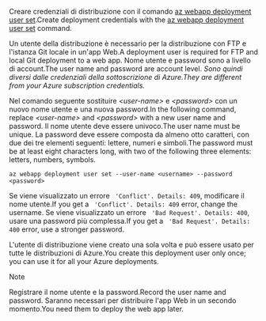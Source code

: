 <span data-ttu-id="9807d-101">Creare credenziali di distribuzione con il comando [az webapp deployment user set](/cli/azure/webapp/deployment/user#set).</span><span class="sxs-lookup"><span data-stu-id="9807d-101">Create deployment credentials with the [az webapp deployment user set](/cli/azure/webapp/deployment/user#set) command.</span></span>

<span data-ttu-id="9807d-102">Un utente della distribuzione è necessario per la distribuzione con FTP e l'istanza Git locale in un'app Web.</span><span class="sxs-lookup"><span data-stu-id="9807d-102">A deployment user is required for FTP and local Git deployment to a web app.</span></span> <span data-ttu-id="9807d-103">Nome utente e password sono a livello di account.</span><span class="sxs-lookup"><span data-stu-id="9807d-103">The user name and password are account level.</span></span> <span data-ttu-id="9807d-104">_Sono quindi diversi dalle credenziali della sottoscrizione di Azure._</span><span class="sxs-lookup"><span data-stu-id="9807d-104">_They are different from your Azure subscription credentials._</span></span>

<span data-ttu-id="9807d-105">Nel comando seguente sostituire *\<user-name>* e *\<password>* con un nuovo nome utente e una nuova password.</span><span class="sxs-lookup"><span data-stu-id="9807d-105">In the following command, replace *\<user-name>* and *\<password>* with a new user name and password.</span></span> <span data-ttu-id="9807d-106">Il nome utente deve essere univoco.</span><span class="sxs-lookup"><span data-stu-id="9807d-106">The user name must be unique.</span></span> <span data-ttu-id="9807d-107">La password deve essere composta da almeno otto caratteri, con due dei tre elementi seguenti: lettere, numeri e simboli.</span><span class="sxs-lookup"><span data-stu-id="9807d-107">The password must be at least eight characters long, with two of the following three elements: letters, numbers, symbols.</span></span> 

```azurecli-interactive
az webapp deployment user set --user-name <username> --password <password>
```

<span data-ttu-id="9807d-108">Se viene visualizzato un errore ` 'Conflict'. Details: 409`, modificare il nome utente.</span><span class="sxs-lookup"><span data-stu-id="9807d-108">If you get a ` 'Conflict'. Details: 409` error, change the username.</span></span> <span data-ttu-id="9807d-109">Se viene visualizzato un errore ` 'Bad Request'. Details: 400`, usare una password più complessa.</span><span class="sxs-lookup"><span data-stu-id="9807d-109">If you get a ` 'Bad Request'. Details: 400` error, use a stronger password.</span></span>

<span data-ttu-id="9807d-110">L'utente di distribuzione viene creato una sola volta e può essere usato per tutte le distribuzioni di Azure.</span><span class="sxs-lookup"><span data-stu-id="9807d-110">You create this deployment user only once; you can use it for all your Azure deployments.</span></span>

> [!NOTE]
> <span data-ttu-id="9807d-111">Registrare il nome utente e la password.</span><span class="sxs-lookup"><span data-stu-id="9807d-111">Record the user name and password.</span></span> <span data-ttu-id="9807d-112">Saranno necessari per distribuire l'app Web in un secondo momento.</span><span class="sxs-lookup"><span data-stu-id="9807d-112">You need them to deploy the web app later.</span></span>
>
>